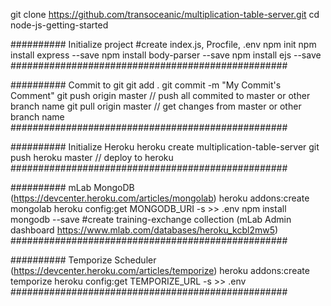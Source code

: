 git clone  https://github.com/transoceanic/multiplication-table-server.git
cd node-js-getting-started

########## Initialize project
#create index.js, Procfile, .env
npm init
npm install express --save
npm install body-parser --save
npm install ejs --save
##################################################

########## Commit to git
git add .
git commit -m "My Commit's Comment"
git push origin master // push all commited to master or other branch name
git pull origin master // get changes from master or other branch name
##################################################

########## Initialize Heroku
heroku create multiplication-table-server
git push heroku master    // deploy to heroku
##################################################

########## mLab MongoDB (https://devcenter.heroku.com/articles/mongolab)
heroku addons:create mongolab
heroku config:get MONGODB_URI -s >> .env
npm install mongodb --save
#create training-exchange collection (mLab Admin dashboard https://www.mlab.com/databases/heroku_kcbl2mw5)
##################################################

########## Temporize Scheduler (https://devcenter.heroku.com/articles/temporize)
heroku addons:create temporize
heroku config:get TEMPORIZE_URL -s >> .env
##################################################
